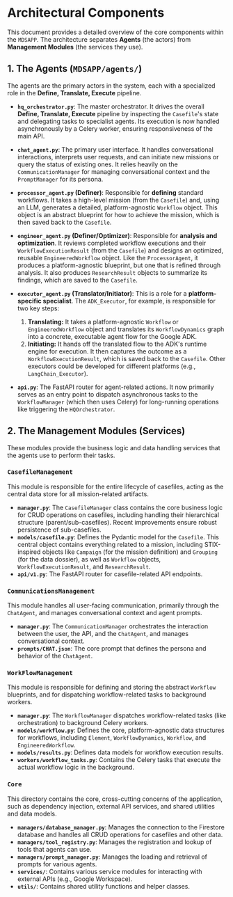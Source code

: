 # Architectural Components

This document provides a detailed overview of the core components within the `MDSAPP`. The architecture separates **Agents** (the actors) from **Management Modules** (the services they use).

## 1. The Agents (`MDSAPP/agents/`)

The agents are the primary actors in the system, each with a specialized role in the **Define, Translate, Execute** pipeline.

*   **`hq_orchestrator.py`**: The master orchestrator. It drives the overall **Define, Translate, Execute** pipeline by inspecting the `Casefile`'s state and delegating tasks to specialist agents. Its execution is now handled asynchronously by a Celery worker, ensuring responsiveness of the main API.

*   **`chat_agent.py`**: The primary user interface. It handles conversational interactions, interprets user requests, and can initiate new missions or query the status of existing ones. It relies heavily on the `CommunicationManager` for managing conversational context and the `PromptManager` for its persona.

*   **`processor_agent.py` (Definer)**: Responsible for **defining** standard workflows. It takes a high-level mission (from the `Casefile`) and, using an LLM, generates a detailed, platform-agnostic `Workflow` object. This object is an abstract blueprint for how to achieve the mission, which is then saved back to the `Casefile`.

*   **`engineer_agent.py` (Definer/Optimizer)**: Responsible for **analysis and optimization**. It reviews completed workflow executions and their `WorkflowExecutionResult` (from the `Casefile`) and designs an optimized, reusable `EngineeredWorkflow` object. Like the `ProcessorAgent`, it produces a platform-agnostic blueprint, but one that is refined through analysis. It also produces `ResearchResult` objects to summarize its findings, which are saved to the `Casefile`.

*   **`executor_agent.py` (Translator/Initiator)**: This is a role for a **platform-specific specialist**. The `ADK_Executor`, for example, is responsible for two key steps:
    1.  **Translating:** It takes a platform-agnostic `Workflow` or `EngineeredWorkflow` object and translates its `WorkflowDynamics` graph into a concrete, executable agent flow for the Google ADK.
    2.  **Initiating:** It hands off the translated flow to the ADK's runtime engine for execution. It then captures the outcome as a `WorkflowExecutionResult`, which is saved back to the `Casefile`.
    Other executors could be developed for different platforms (e.g., `LangChain_Executor`).

*   **`api.py`**: The FastAPI router for agent-related actions. It now primarily serves as an entry point to dispatch asynchronous tasks to the `WorkflowManager` (which then uses Celery) for long-running operations like triggering the `HQOrchestrator`.

## 2. The Management Modules (Services)

These modules provide the business logic and data handling services that the agents use to perform their tasks.

### `CasefileManagement`
This module is responsible for the entire lifecycle of casefiles, acting as the central data store for all mission-related artifacts.
*   **`manager.py`**: The `CasefileManager` class contains the core business logic for CRUD operations on casefiles, including handling their hierarchical structure (parent/sub-casefiles). Recent improvements ensure robust persistence of sub-casefiles.
*   **`models/casefile.py`**: Defines the Pydantic model for the `Casefile`. This central object contains everything related to a mission, including STIX-inspired objects like `Campaign` (for the mission definition) and `Grouping` (for the data dossier), as well as `Workflow` objects, `WorkflowExecutionResult`, and `ResearchResult`.
*   **`api/v1.py`**: The FastAPI router for casefile-related API endpoints.

### `CommunicationsManagement`
This module handles all user-facing communication, primarily through the `ChatAgent`, and manages conversational context and agent prompts.
*   **`manager.py`**: The `CommunicationManager` orchestrates the interaction between the user, the API, and the `ChatAgent`, and manages conversational context.
*   **`prompts/CHAT.json`**: The core prompt that defines the persona and behavior of the `ChatAgent`.

### `WorkFlowManagement`
This module is responsible for defining and storing the abstract `Workflow` blueprints, and for dispatching workflow-related tasks to background workers.
*   **`manager.py`**: The `WorkflowManager` dispatches workflow-related tasks (like orchestration) to background Celery workers.
*   **`models/workflow.py`**: Defines the core, platform-agnostic data structures for workflows, including `Element`, `WorkflowDynamics`, `Workflow`, and `EngineeredWorkflow`.
*   **`models/results.py`**: Defines data models for workflow execution results.
*   **`workers/workflow_tasks.py`**: Contains the Celery tasks that execute the actual workflow logic in the background.

### `Core`
This directory contains the core, cross-cutting concerns of the application, such as dependency injection, external API services, and shared utilities and data models.
*   **`managers/database_manager.py`**: Manages the connection to the Firestore database and handles all CRUD operations for casefiles and other data.
*   **`managers/tool_registry.py`**: Manages the registration and lookup of tools that agents can use.
*   **`managers/prompt_manager.py`**: Manages the loading and retrieval of prompts for various agents.
*   **`services/`**: Contains various service modules for interacting with external APIs (e.g., Google Workspace).
*   **`utils/`**: Contains shared utility functions and helper classes.